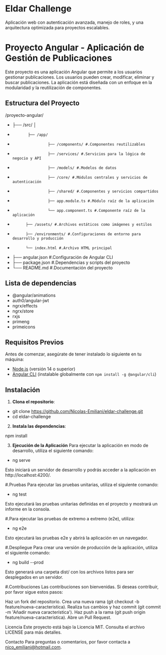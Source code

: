 # Eldar Challenge
Aplicación web con autenticación avanzada, manejo de roles, y una arquitectura optimizada para proyectos escalables.


# Proyecto Angular - Aplicación de Gestión de Publicaciones

Este proyecto es una aplicación Angular que permite a los usuarios gestionar publicaciones. Los usuarios pueden crear, modificar, eliminar y buscar publicaciones. La aplicación está diseñada con un enfoque en la modularidad y la reutilización de componentes.

## Estructura del Proyecto

/proyecto-angular/
*  ├── /src/ │ 
*            ├── /app/  
*                     ├── /components/ #.Componentes reutilizables
*                     ├── /services/ #.Servicios para la lógica de negocio y API
*                     ├── /models/ #.Modelos de datos
*                     ├── /core/ #.Módulos centrales y servicios de autenticación
*                     ├── /shared/ #.Componentes y servicios compartidos
*                     ├── app.module.ts #.Módulo raíz de la aplicación
*                     └── app.component.ts #.Componente raíz de la aplicación
*           ├── /assets/ #.Archivos estáticos como imágenes y estilos 
*           ├── /environments/ #.Configuraciones de entorno para desarrollo y producción 
*           └── index.html #.Archivo HTML principal 
*  ├── angular.json #.Configuración de Angular CLI 
*  ├── package.json #.Dependencias y scripts del proyecto 
*  └── README.md #.Documentación del proyecto

## Lista de dependencias

-  @angular/animations
-  auth0/angular-jwt
-  ngrx/effects
-  ngrx/store
-  rxjs
-  primeng
-  primeicons

## Requisitos Previos

Antes de comenzar, asegúrate de tener instalado lo siguiente en tu máquina:

- [Node.js](https://nodejs.org/) (versión 14 o superior)
- [Angular CLI](https://angular.io/cli) (instalable globalmente con `npm install -g @angular/cli`)

## Instalación

1. **Clona el repositorio**:

-  git clone https://github.com/Nicolas-Emiliani/eldar-challenge.git
-  cd eldar-challenge

2. **Instala las dependencias**:

npm install

3. **Ejecución de la Aplicación**
Para ejecutar la aplicación en modo de desarrollo, utiliza el siguiente comando:

-  ng serve

Esto iniciará un servidor de desarrollo y podrás acceder a la aplicación en http://localhost:4200/.

#.Pruebas
Para ejecutar las pruebas unitarias, utiliza el siguiente comando:

-  ng test

Esto ejecutará las pruebas unitarias definidas en el proyecto y mostrará un informe en la consola.

#.Para ejecutar las pruebas de extremo a extremo (e2e), utiliza:

-  ng e2e

Esto ejecutará las pruebas e2e y abrirá la aplicación en un navegador.

#.Despliegue
Para crear una versión de producción de la aplicación, utiliza el siguiente comando:

-  ng build --prod

Esto generará una carpeta dist/ con los archivos listos para ser desplegados en un servidor.

#.Contribuciones
Las contribuciones son bienvenidas. Si deseas contribuir, por favor sigue estos pasos:

Haz un fork del repositorio.
Crea una nueva rama (git checkout -b feature/nueva-caracteristica).
Realiza tus cambios y haz commit (git commit -m 'Añadir nueva característica').
Haz push a la rama (git push origin feature/nueva-caracteristica).
Abre un Pull Request.


Licencia
Este proyecto está bajo la Licencia MIT. Consulta el archivo LICENSE para más detalles.

Contacto
Para preguntas o comentarios, por favor contacta a nico_emiliani@hotmail.com.
